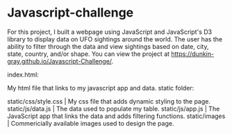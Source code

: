 # Javascript-challenge

For this project, I built a webpage using JavaScript and JavaScript's D3 library to display data on UFO sightings around the world. The user has the ability to filter through the data and view sightings based on date, city, state, country, and/or shape. You can view the project at https://dunkin-gray.github.io/Javascript-Challenge/.

index.html:

My html file that links to my javascript app and data.
static folder:

static/css/style.css | My css file that adds dynamic styling to the page.
static/js/data.js | The data used to populate my table.
static/js/app.js | The JavaScript app that links the data and adds filtering functions.
static/images | Commericially available images used to design the page.
